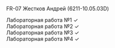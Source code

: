 FR-07 Жестков Андрей (6211-10.05.03D)

 Лабораторная работа №1 ✓  
 Лабораторная работа №2 ✓  
 Лабораторная работа №3 ✓  
 Лабораторная работа №4 ✓  
